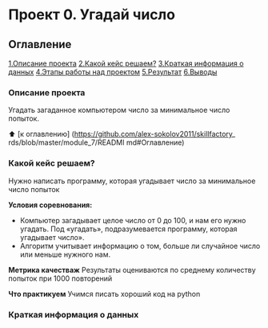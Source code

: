 # Проект 0. Угадай число

## Оглавление
[1.Описание проекта](https://skillfactory.ru/data-scientist-pro)
[2.Какой кейс решаем?](https://github.com/Givilion001/sf/blob/main/project_0/README.md)
[3.Краткая информация о данных](https://github.com/Givilion001/sf/blob/main/project_0/jupy.ipynb)
[4.Этапы работы над проектом](https://github.com/Givilion001/sf/blob/main/README.md)
[5.Результат](https://github.com/Givilion001/sf/blob/main/project_0/game.py)
[6.Выводы](https://github.com/Givilion001/sf/blob/main/project_0/jupy.ipynb)

### Описание проекта
Угадать загаданное компьютером число за минимальное число попыток.

:arrow_up: [к оглавлению] (https://github.com/alex-sokolov2011/skillfactory_ rds/blob/master/module_7/READMI
md#Оглавление)

### Какой кейс решаем?
Нужно написать программу, которая угадывает число за минимальное число попыток

**Условия соревнования:**
- Компьютер загадывает целое число от 0 до 100, и нам его нужно угадать. Под «угадать», подразумевается программу, которая угадывает число».
- Алгоритм учитывает информацию о том, больше ли случайное число или меньше нужного нам.

**Метрика качестваж**
Результаты оцениваются по среднему количеству попыток при 1000 повторений

**Что практикуем**
Учимся писать хороший код на python

### Краткая информация о данных
